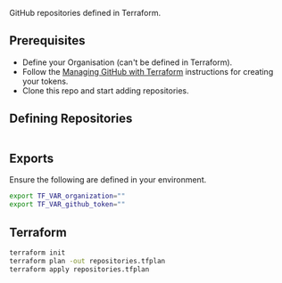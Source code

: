 GitHub repositories defined in Terraform.

## Prerequisites
 - Define your Organisation (can't be defined in Terraform).
 - Follow the [Managing GitHub with Terraform](https://www.hashicorp.com/blog/managing-github-with-terraform) instructions for creating your tokens.
 - Clone this repo and start adding repositories.

## Defining Repositories
```sh
```

## Exports
Ensure the following are defined in your environment.

```sh
export TF_VAR_organization=""
export TF_VAR_github_token=""
```

## Terraform
```sh
terraform init
terraform plan -out repositories.tfplan
terraform apply repositories.tfplan
```
